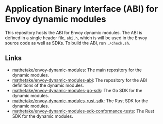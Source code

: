 # Application Binary Interface (ABI) for Envoy dynamic modules

This repository hosts the ABI for Envoy dynamic modules. The ABI is defined in a single header file, `abi.h`, which is will be used in the Envoy source code as well as SDKs. To build the ABI, run `./check.sh`.

## Links

- [mathetake/envoy-dynamic-modules](https://github.com/mathetake/envoy-dynamic-modules): The main repository for the dynamic modules.
- [mathetake/envoy-dynamic-modules-abi](https://github.com/mathetake/envoy-dynamic-modules-abi): The repository for the ABI definitions of the dynamic modules.
- [mathetake/envoy-dynamic-modules-go-sdk](https://github.com/mathetake/envoy-dynamic-modules-go-sdk): The Go SDK for the dynamic modules.
- [mathetake/envoy-dynamic-modules-rust-sdk](https://github.com/mathetake/envoy-dynamic-modules-rust-sdk): The Rust SDK for the dynamic modules.
- [mathetake/envoy-dynamic-modules-sdk-conformance-tests](https://github.com/mathetake/envoy-dynamic-modules-sdk-conformance-tests): The Rust SDK for the dynamic modules.
